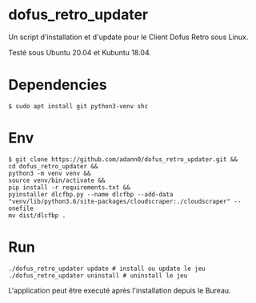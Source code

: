 # dofus_retro_updater

Un script d'installation et d'update pour le Client Dofus Retro sous Linux.

Testé sous Ubuntu 20.04 et Kubuntu 18.04.

# Dependencies

	$ sudo apt install git python3-venv shc

# Env

	$ git clone https://github.com/adann0/dofus_retro_updater.git &&
	cd dofus_retro_updater &&
	python3 -m venv venv &&
	source venv/bin/activate &&
	pip install -r requirements.txt &&
	pyinstaller dlcfbp.py --name dlcfbp --add-data "venv/lib/python3.6/site-packages/cloudscraper:./cloudscraper" --onefile
	mv dist/dlcfbp .

# Run

	./dofus_retro_updater update # install ou update le jeu
	./dofus_retro_updater uninstall # uninstall le jeu

L'application peut être executé après l'installation depuis le Bureau.
